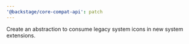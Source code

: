 ```yaml
---
'@backstage/core-compat-api': patch
---
```


Create an abstraction to consume legacy system icons in new system extensions.
